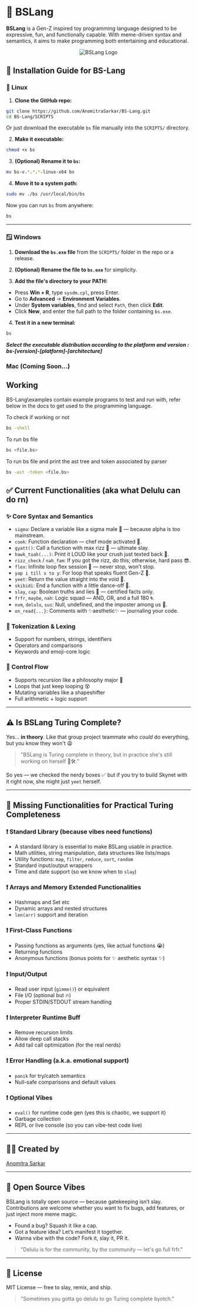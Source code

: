 # 📜 BSLang

**BSLang** is a Gen-Z inspired toy programming language designed to be expressive, fun, and functionally capable. With meme-driven syntax and semantics, it aims to make programming both entertaining and educational.

<p align="center">
<img src="logo-bs-lang-main.png" alt="BSLang Logo" />
</p>

## 🚀 Installation Guide for BS-Lang

### 🐧 Linux

1. **Clone the GitHub repo:**

```bash
git clone https://github.com/AnomitraSarkar/BS-Lang.git
cd BS-Lang/SCRIPTS
```

Or just download the executable `bs` file manually into the `SCRIPTS/` directory.

2. **Make it executable:**

```bash
chmod +x bs
```

3. **(Optional) Rename it to `bs`:**

```bash
mv bs-v.*.*.*-linux-x64 bs
```

4. **Move it to a system path:**

```bash
sudo mv ./bs /usr/local/bin/bs
```

Now you can run `bs` from anywhere:

```bash
bs
```

---

### 🪟 Windows

1. **Download the `bs.exe` file** from the `SCRIPTS/` folder in the repo or a release.

2. **(Optional) Rename the file to `bs.exe`** for simplicity.

3. **Add the file's directory to your PATH:**

- Press **Win + R**, type `sysdm.cpl`, press Enter.
- Go to **Advanced** → **Environment Variables**.
- Under **System variables**, find and select `Path`, then click **Edit**.
- Click **New**, and enter the full path to the folder containing `bs.exe`.

4. **Test it in a new terminal:**

```cmd
bs
```

<b><i>Select the executable distribution according to the platform and version : bs-[version]-[platform]-[architecture] </i></b>

### Mac (Coming Soon...)

## Working

BS-Lang\examples contain example programs to test and run with, refer below in the docs to get used to the programming language.

To check if working or not

```bash
bs -shell
```

To run bs file

```bash
bs <file.bs>
```

To run bs file and print the ast tree and token associated by parser

```bash
bs -ast -token <file.bs>
```

## ✅ Current Functionalities (aka what Delulu can do rn)

### ✨ Core Syntax and Semantics

- `sigma`: Declare a variable like a sigma male 🧠 — because alpha is too mainstream.
- `cook`: Function declaration — chef mode activated 🍳.
- `gyatt()`: Call a function with max rizz 👑 — ultimate slay.
- `hawk_tuah(...)`: Print it LOUD like your crush just texted back 📢.
- `rizz_check` / `nah_fam`: If you got the rizz, do this; otherwise, hard pass 😎.
- `flex`: Infinite loop flex session 💪 — never stop, won’t stop.
- `yap i till x to y`: For loop that speaks fluent Gen-Z 🧢.
- `yeet`: Return the value straight into the void 🚀.
- `skibidi`: End a function with a little dance-off 🎤.
- `slay`, `cap`: Boolean truths and lies 💅 — certified facts only.
- `frfr`, `maybe`, `nah`: Logic squad — AND, OR, and a full 180 🌀.
- `nvm`, `delulu`, `sus`: Null, undefined, and the imposter among us 🤨.
- `on_read{...}`: Comments with ✨aesthetic✨ — journaling your code.

### 🧠 Tokenization & Lexing

- Support for numbers, strings, identifiers
- Operators and comparisons
- Keywords and emoji-core logic

### 🔁 Control Flow

- Supports recursion like a philosophy major 🤯
- Loops that just keep looping 😵
- Mutating variables like a shapeshifter
- Full arithmetic + logic support

---

## ⚠️ Is BSLang Turing Complete?

Yes... **in theory**. Like that group project teammate who _could_ do everything, but you know they won't 😩

> "BSLang is Turing complete in theory, but in practice she's still working on herself 💅🛠️."

So yes — we checked the nerdy boxes ✅ but if you try to build Skynet with it right now, she might just `yeet` herself.

---

## 🔧 Missing Functionalities for Practical Turing Completeness

### ❗ Standard Library (because vibes need functions)

- A standard library is essential to make BSLang usable in practice.
- Math utilities, string manipulation, data structures like lists/maps
- Utility functions: `map`, `filter`, `reduce`, `sort`, `random`
- Standard input/output wrappers
- Time and date support (so we know when to `slay`)

### ❗ Arrays and Memory Extended Functionalities

- Hashmaps and Set etc
- Dynamic arrays and nested structures
- `len(arr)` support and iteration

### ❗ First-Class Functions

- Passing functions as arguments (yes, like actual functions 😭)
- Returning functions
- Anonymous functions (bonus points for ✨ aesthetic syntax ✨)

### ❗ Input/Output

- Read user input (`gimme()`) or equivalent
- File I/O (optional but 🔥)
- Proper STDIN/STDOUT stream handling

### ❗ Interpreter Runtime Buff

- Remove recursion limits
- Allow deep call stacks
- Add tail call optimization (for the real nerds)

### ❗ Error Handling (a.k.a. emotional support)

- `panik` for try/catch semantics
- Null-safe comparisons and default values

### ❗ Optional Vibes

- `eval()` for runtime code gen (yes this is chaotic, we support it)
- Garbage collection
- REPL or live console (so you can vibe-test code live)

---

## 👨‍💻 Created by

[Anomitra Sarkar](https://github.com/AnomitraSarkar)

---

## 🤝 Open Source Vibes

BSLang is totally open source — because gatekeeping isn’t slay. Contributions are welcome whether you want to fix bugs, add features, or just inject more meme magic.

- Found a bug? Squash it like a cap.
- Got a feature idea? Let’s manifest it together.
- Wanna vibe with the code? Fork it, slay it, PR it.

> "Delulu is for the community, by the community — let's go full frfr."

---

## 📄 License

MIT License — free to slay, remix, and ship.

> "Sometimes you gotta go delulu to go Turing complete byotch."
